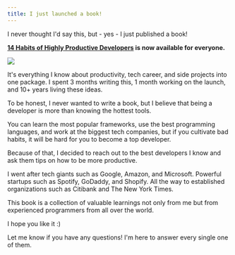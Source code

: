 ```yaml
---
title: I just launched a book!
---
```


I never thought I'd say this, but - yes - I just published a book!

**[14 Habits of Highly Productive Developers](https://14habits.com/) is now available for everyone.**

[![](/img/posts/i-just-launched-a-book.jpg)](https://14habits.com/)

It's everything I know about productivity, tech career, and side projects into one package. I spent 3 months writing this, 1 month working on the launch, and 10+ years living these ideas.

To be honest, I never wanted to write a book, but I believe that being a developer is more than knowing the hottest tools.

You can learn the most popular frameworks, use the best programming languages, and work at the biggest tech companies, but if you cultivate bad habits, it will be hard for you to become a top developer.

Because of that, I decided to reach out to the best developers I know and ask them tips on how to be more productive.

I went after tech giants such as Google, Amazon, and Microsoft. Powerful startups such as Spotify, GoDaddy, and Shopify. All the way to established organizations such as Citibank and The New York Times.

This book is a collection of valuable learnings not only from me but from experienced programmers from all over the world.

I hope you like it :)

Let me know if you have any questions! I'm here to answer every single one of them.